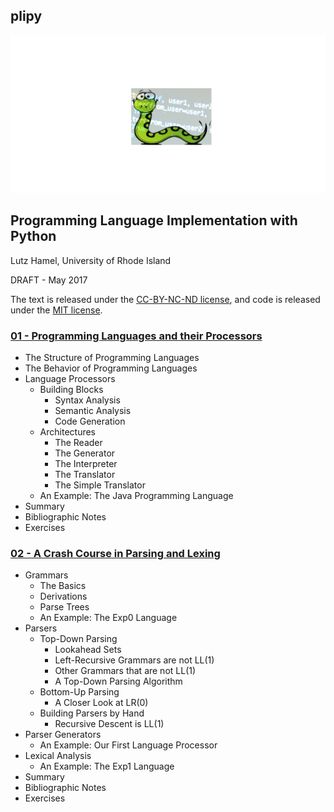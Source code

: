 
## plipy

![cover image](cover-image.gif)

## Programming Language Implementation with Python
Lutz Hamel, University of Rhode Island

DRAFT - May 2017

The text is released under the [CC-BY-NC-ND license](https://creativecommons.org/licenses/by-nc-nd/3.0/us/legalcode), and code is released under the [MIT license](https://opensource.org/licenses/MIT).

### [01 - Programming Languages and their Processors](http://nbviewer.jupyter.org/github/lutzhamel/plipy/blob/master/Notebooks/chap01.ipynb)
- The Structure of Programming Languages
- The Behavior of Programming Languages
- Language Processors
  - Building Blocks
    - Syntax Analysis
    - Semantic Analysis
    - Code Generation
  - Architectures
    - The Reader
    - The Generator
    - The Interpreter
    - The Translator
    - The Simple Translator
  - An Example: The Java Programming Language
- Summary
- Bibliographic Notes
- Exercises

### [02 - A Crash Course in Parsing and Lexing](http://nbviewer.jupyter.org/github/lutzhamel/plipy/blob/master/Notebooks/chap02.ipynb)
- Grammars
  - The Basics
  - Derivations
  - Parse Trees
  - An Example: The Exp0 Language
- Parsers
  - Top-Down Parsing
    - Lookahead Sets
    - Left-Recursive Grammars are not LL(1)
    - Other Grammars that are not LL(1)
    - A Top-Down Parsing Algorithm
  - Bottom-Up Parsing
    - A Closer Look at LR(0)
  - Building Parsers by Hand
    - Recursive Descent is LL(1)
- Parser Generators
  - An Example: Our First Language Processor
- Lexical Analysis
  - An Example: The Exp1 Language
- Summary
- Bibliographic Notes
- Exercises

